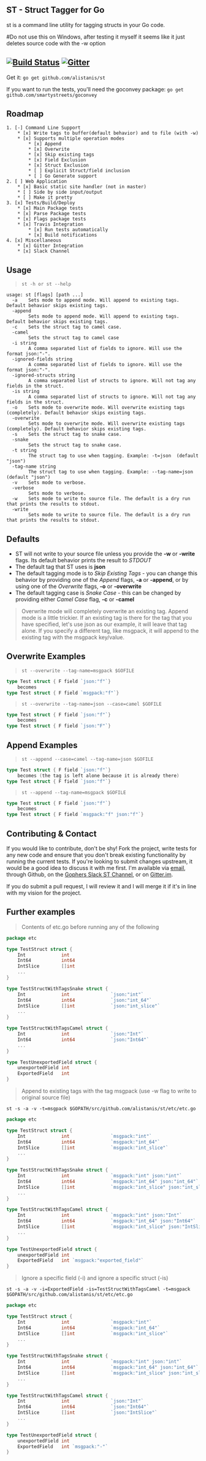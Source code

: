 ST - Struct Tagger for Go
---
st is a command line utility for tagging structs in your Go code.

#Do not use this on Windows, after testing it myself it seems like it just deletes source code with the -w option

[![Build Status](https://travis-ci.org/alistanis/st.svg?branch=master)](https://travis-ci.org/alistanis/st) [![Gitter](https://badges.gitter.im/alistanis/st.svg)](https://gitter.im/alistanis/st?utm_source=badge&utm_medium=badge&utm_campaign=pr-badge)
---

Get it: 
```go get github.com/alistanis/st```

If you want to run the tests, you'll need the goconvey package:
```go get github.com/smartystreets/goconvey```

Roadmap
---
```
1. [-] Command Line Support
	* [x] Write tags to buffer(default behavior) and to file (with -w)
	* [x] Supports multiple operation modes
		* [x] Append
		* [x] Overwrite
		* [x] Skip existing tags
		* [x] Field Exclusion
		* [x] Struct Exclusion
		* [ ] Explicit Struct/field inclusion
		* [ ] Go Generate support 
2. [ ] Web Application
	* [x] Basic static site handler (not in master)
	* [ ] Side by side input/output
	* [ ] Make it pretty  
3. [x] Tests/Build/Deploy
	* [x] Main Package tests
	* [x] Parse Package tests
	* [x] Flags package tests
	* [x] Travis Integration
		* [x] Run tests automatically 
		* [x] Build notifications
4. [x] Miscellaneous
	* [x] Gitter Integration
	* [x] Slack Channel
```

Usage
---
>```st -h or st --help```

```
usage: st [flags] [path ...]
  -a	Sets mode to append mode. Will append to existing tags. Default behavior skips existing tags.
  -append
    	Sets mode to append mode. Will append to existing tags. Default behavior skips existing tags.
  -c	Sets the struct tag to camel case.
  -camel
    	Sets the struct tag to camel case
  -i string
    	A comma separated list of fields to ignore. Will use the format json:"-".
  -ignored-fields string
    	A comma separated list of fields to ignore. Will use the format json:"-".
  -ignored-structs string
    	A comma separated list of structs to ignore. Will not tag any fields in the struct.
  -is string
    	A comma separated list of structs to ignore. Will not tag any fields in the struct.
  -o	Sets mode to overwrite mode. Will overwrite existing tags (completely). Default behavior skips existing tags.
  -overwrite
    	Sets mode to overwrite mode. Will overwrite existing tags (completely). Default behavior skips existing tags.
  -s	Sets the struct tag to snake case.
  -snake
    	Sets the struct tag to snake case.
  -t string
    	The struct tag to use when tagging. Example: -t=json  (default "json")
  -tag-name string
    	The struct tag to use when tagging. Example: --tag-name=json  (default "json")
  -v	Sets mode to verbose.
  -verbose
    	Sets mode to verbose.
  -w	Sets mode to write to source file. The default is a dry run that prints the results to stdout.
  -write
    	Sets mode to write to source file. The default is a dry run that prints the results to stdout.
```

Defaults
---
>
* ST will not write to your source file unless you provide the **-w** or **-write** flags. Its default behavior prints the result to *STDOUT*
* The default tag that ST uses is **json**
* The default tagging mode is to *Skip Existing Tags* - you can change this behavior by providing one of the *Append* flags, **-a** or **-append**, or by using one of the *Overwrite* flags, **-o** or **-overwrite**
* The default tagging case is *Snake Case* - this can be changed by providing either *Camel Case* flag, **-c** or **-camel**  
>
>Overwrite mode will completely overwrite an existing tag. Append mode is a little trickier. If an existing tag is there for the
tag that you have specified, let's use json as our example, it will leave that tag alone. If you specify a different tag, like msgpack,
it will append to the existing tag with the msgpack key/value.

Overwrite Examples 
---
>```st --overwrite --tag-name=msgpack $GOFILE```

```go
type Test struct { F field `json:"f"`}
    becomes
type Test struct { F field `msgpack:"f"`}
```
>```st --overwrite --tag-name=json --case=camel $GOFILE```

```go
type Test struct { F field `json:"f"`}
    becomes
type Test struct { F field `json:"F"`}
```

Append Examples
---
>```st --append --case=camel --tag-name=json $GOFILE```

```go
type Test struct { F field `json:"f"`}
    becomes (the tag is left alone because it is already there)
type Test struct { F field `json:"f"`}
```
>```st --append --tag-name=msgpack $GOFILE```

```go
type Test struct { F field `json:"f"`}
    becomes
type Test struct { F field `msgpack:"f" json:"f"`}
```

Contributing & Contact
---
If you would like to contribute, don't be shy! Fork the project, write tests for any new code and ensure that you don't break existing
functionality by running the current tests. If you're looking to submit changes upstream, it would be a good idea to
discuss it with me first. I'm available via [email](ccooper@sessionm.com), through Github, on the
[Gophers Slack ST Channel](https://blog.gopheracademy.com/gophers-slack-community/), or on [Gitter.im](https://gitter.im/alistanis/st).

If you do submit a pull request, I will review it and I will merge it if it's in line with my vision for the project.


Further examples
---

>Contents of etc.go before running any of the following

```go
package etc

type TestStruct struct {
	Int             int
	Int64           int64
	IntSlice        []int
	...
}

type TestStructWithTagsSnake struct {
	Int             int               `json:"int"`
	Int64           int64             `json:"int_64"`
	IntSlice        []int             `json:"int_slice"`
	...
}

type TestStructWithTagsCamel struct {
	Int             int               `json:"Int"`
	Int64           int64             `json:"Int64"`
	...
}

type TestUnexportedField struct {
	unexportedField int
	ExportedField   int
}

```

> Append to existing tags with the tag msgpack (use -w flag to write to original source file) 
```
st -s -a -v -t=msgpack $GOPATH/src/github.com/alistanis/st/etc/etc.go
```

```go 
package etc

type TestStruct struct {
	Int             int               `msgpack:"int"`
	Int64           int64             `msgpack:"int_64"`
	IntSlice        []int             `msgpack:"int_slice"`
	...
}

type TestStructWithTagsSnake struct {
	Int             int               `msgpack:"int" json:"int"`
	Int64           int64             `msgpack:"int_64" json:"int_64"`
	IntSlice        []int             `msgpack:"int_slice" json:"int_slice"`
	...
}

type TestStructWithTagsCamel struct {
	Int             int               `msgpack:"int" json:"Int"`
	Int64           int64             `msgpack:"int_64" json:"Int64"`
	IntSlice        []int             `msgpack:"int_slice" json:"IntSlice"`
	...
}

type TestUnexportedField struct {
	unexportedField int
	ExportedField   int `msgpack:"exported_field"`
}
```
>Ignore a specific field (-i) and ignore a specific struct (-is)
```
st -s -a -v -i=ExportedField -is=TestStructWithTagsCamel -t=msgpack $GOPATH/src/github.com/alistanis/st/etc/etc.go
```

```go
package etc

type TestStruct struct {
	Int             int               `msgpack:"int"`
	Int64           int64             `msgpack:"int_64"`
	IntSlice        []int             `msgpack:"int_slice"`
	...
}

type TestStructWithTagsSnake struct {
	Int             int               `msgpack:"int" json:"int"`
	Int64           int64             `msgpack:"int_64" json:"int_64"`
	IntSlice        []int             `msgpack:"int_slice" json:"int_slice"`
	...
}

type TestStructWithTagsCamel struct {
	Int             int               `json:"Int"`
	Int64           int64             `json:"Int64"`
	IntSlice        []int             `json:"IntSlice"`
	...
}

type TestUnexportedField struct {
	unexportedField int
	ExportedField   int `msgpack:"-"`
}
```
